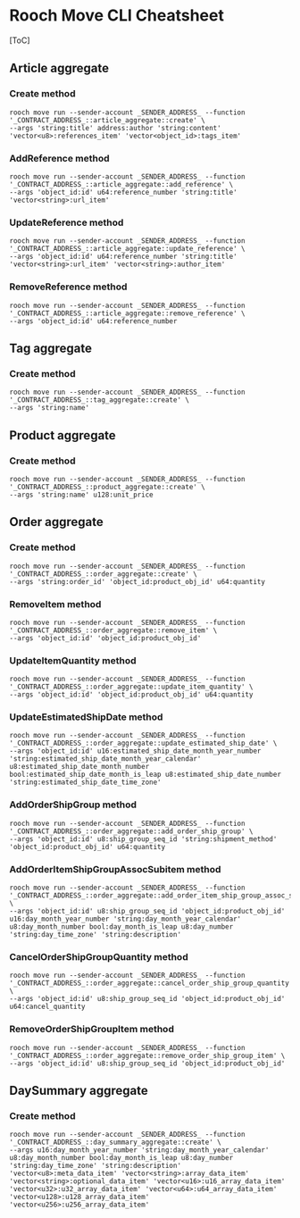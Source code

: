 # Rooch Move CLI Cheatsheet

[ToC]

## Article aggregate

### Create method

```shell
rooch move run --sender-account _SENDER_ADDRESS_ --function '_CONTRACT_ADDRESS_::article_aggregate::create' \
--args 'string:title' address:author 'string:content' 'vector<u8>:references_item' 'vector<object_id>:tags_item'
```

### AddReference method

```shell
rooch move run --sender-account _SENDER_ADDRESS_ --function '_CONTRACT_ADDRESS_::article_aggregate::add_reference' \
--args 'object_id:id' u64:reference_number 'string:title' 'vector<string>:url_item'
```

### UpdateReference method

```shell
rooch move run --sender-account _SENDER_ADDRESS_ --function '_CONTRACT_ADDRESS_::article_aggregate::update_reference' \
--args 'object_id:id' u64:reference_number 'string:title' 'vector<string>:url_item' 'vector<string>:author_item'
```

### RemoveReference method

```shell
rooch move run --sender-account _SENDER_ADDRESS_ --function '_CONTRACT_ADDRESS_::article_aggregate::remove_reference' \
--args 'object_id:id' u64:reference_number
```

## Tag aggregate

### Create method

```shell
rooch move run --sender-account _SENDER_ADDRESS_ --function '_CONTRACT_ADDRESS_::tag_aggregate::create' \
--args 'string:name'
```

## Product aggregate

### Create method

```shell
rooch move run --sender-account _SENDER_ADDRESS_ --function '_CONTRACT_ADDRESS_::product_aggregate::create' \
--args 'string:name' u128:unit_price
```

## Order aggregate

### Create method

```shell
rooch move run --sender-account _SENDER_ADDRESS_ --function '_CONTRACT_ADDRESS_::order_aggregate::create' \
--args 'string:order_id' 'object_id:product_obj_id' u64:quantity
```

### RemoveItem method

```shell
rooch move run --sender-account _SENDER_ADDRESS_ --function '_CONTRACT_ADDRESS_::order_aggregate::remove_item' \
--args 'object_id:id' 'object_id:product_obj_id'
```

### UpdateItemQuantity method

```shell
rooch move run --sender-account _SENDER_ADDRESS_ --function '_CONTRACT_ADDRESS_::order_aggregate::update_item_quantity' \
--args 'object_id:id' 'object_id:product_obj_id' u64:quantity
```

### UpdateEstimatedShipDate method

```shell
rooch move run --sender-account _SENDER_ADDRESS_ --function '_CONTRACT_ADDRESS_::order_aggregate::update_estimated_ship_date' \
--args 'object_id:id' u16:estimated_ship_date_month_year_number 'string:estimated_ship_date_month_year_calendar' u8:estimated_ship_date_month_number bool:estimated_ship_date_month_is_leap u8:estimated_ship_date_number 'string:estimated_ship_date_time_zone'
```

### AddOrderShipGroup method

```shell
rooch move run --sender-account _SENDER_ADDRESS_ --function '_CONTRACT_ADDRESS_::order_aggregate::add_order_ship_group' \
--args 'object_id:id' u8:ship_group_seq_id 'string:shipment_method' 'object_id:product_obj_id' u64:quantity
```

### AddOrderItemShipGroupAssocSubitem method

```shell
rooch move run --sender-account _SENDER_ADDRESS_ --function '_CONTRACT_ADDRESS_::order_aggregate::add_order_item_ship_group_assoc_subitem' \
--args 'object_id:id' u8:ship_group_seq_id 'object_id:product_obj_id' u16:day_month_year_number 'string:day_month_year_calendar' u8:day_month_number bool:day_month_is_leap u8:day_number 'string:day_time_zone' 'string:description'
```

### CancelOrderShipGroupQuantity method

```shell
rooch move run --sender-account _SENDER_ADDRESS_ --function '_CONTRACT_ADDRESS_::order_aggregate::cancel_order_ship_group_quantity' \
--args 'object_id:id' u8:ship_group_seq_id 'object_id:product_obj_id' u64:cancel_quantity
```

### RemoveOrderShipGroupItem method

```shell
rooch move run --sender-account _SENDER_ADDRESS_ --function '_CONTRACT_ADDRESS_::order_aggregate::remove_order_ship_group_item' \
--args 'object_id:id' u8:ship_group_seq_id 'object_id:product_obj_id'
```

## DaySummary aggregate

### Create method

```shell
rooch move run --sender-account _SENDER_ADDRESS_ --function '_CONTRACT_ADDRESS_::day_summary_aggregate::create' \
--args u16:day_month_year_number 'string:day_month_year_calendar' u8:day_month_number bool:day_month_is_leap u8:day_number 'string:day_time_zone' 'string:description' 'vector<u8>:meta_data_item' 'vector<string>:array_data_item' 'vector<string>:optional_data_item' 'vector<u16>:u16_array_data_item' 'vector<u32>:u32_array_data_item' 'vector<u64>:u64_array_data_item' 'vector<u128>:u128_array_data_item' 'vector<u256>:u256_array_data_item'
```

